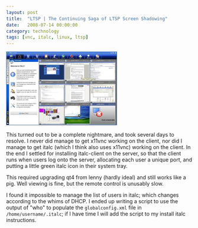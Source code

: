 ```yaml
---
layout: post
title:  "LTSP | The Continuing Saga of LTSP Screen Shadowing"
date:   2008-07-14 00:00:00
category: technology
tags: [vnc, italc, linux, ltsp]
---
```


<img src="/assets/italc.jpg" class="image-right" alt="italc desktop">

This turned out to be a complete nightmare, and took several days to resolve.  I never did manage to get x11vnc working on the client, nor did I manage to get italc (which I think also uses x11vnc) working on the client.  In the end I settled for installing italc-client on the server, so that the client runs when users log onto the server, allocating each user a unique port, and putting a little green italc icon in their system tray.

<!--more-->

This required upgrading qt4 from lenny (hardly ideal) and still works like a pig.  Well viewing is fine, but the remote control is unusably slow.

I found it impossible to manage the list of users in italc; which changes according to the whims of DHCP.  I ended up writing a script to use the output of "who" to populate the `globalconfig.xml` file in `/home/username/.italc`; if I have time I will add the script to my install italc instructions.

